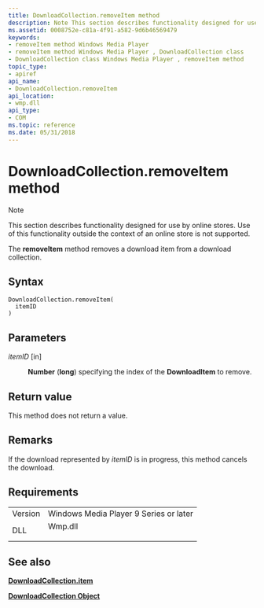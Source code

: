 ```yaml
---
title: DownloadCollection.removeItem method
description: Note This section describes functionality designed for use by online stores. Use of this functionality outside the context of an online store is not supported. The removeItem method removes a download item from a download collection.
ms.assetid: 0008752e-c81a-4f91-a582-9d6b46569479
keywords:
- removeItem method Windows Media Player
- removeItem method Windows Media Player , DownloadCollection class
- DownloadCollection class Windows Media Player , removeItem method
topic_type:
- apiref
api_name:
- DownloadCollection.removeItem
api_location:
- wmp.dll
api_type:
- COM
ms.topic: reference
ms.date: 05/31/2018
---
```


# DownloadCollection.removeItem method

> [!Note]  
> This section describes functionality designed for use by online stores. Use of this functionality outside the context of an online store is not supported.

 

The **removeItem** method removes a download item from a download collection.

## Syntax


```JScript
DownloadCollection.removeItem(
  itemID
)
```



## Parameters

<dl> <dt>

*itemID* \[in\]
</dt> <dd>

**Number** (**long**) specifying the index of the **DownloadItem** to remove.

</dd> </dl>

## Return value

This method does not return a value.

## Remarks

If the download represented by *itemID* is in progress, this method cancels the download.

## Requirements



|                    |                                                                                    |
|--------------------|------------------------------------------------------------------------------------|
| Version<br/> | Windows Media Player 9 Series or later<br/>                                  |
| DLL<br/>     | <dl> <dt>Wmp.dll</dt> </dl> |



## See also

<dl> <dt>

[**DownloadCollection.item**](downloadcollection-item.md)
</dt> <dt>

[**DownloadCollection Object**](downloadcollection-object.md)
</dt> </dl>

 

 





